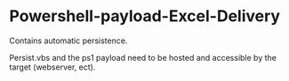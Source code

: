 Powershell-payload-Excel-Delivery
=================================

Contains automatic persistence.


Persist.vbs and the ps1 payload need to be hosted and accessible by the target (webserver, ect). 
